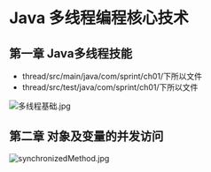 # Java 多线程编程核心技术

## 第一章 Java多线程技能
- thread/src/main/java/com/sprint/ch01/下所以文件
- thread/src/test/java/com/sprint/ch01/下所以文件

![多线程基础.jpg](http://upload-images.jianshu.io/upload_images/2031765-dd8c04aedbdaaeb4.jpg?imageMogr2/auto-orient/strip%7CimageView2/2/w/1240)

## 第二章 对象及变量的并发访问
 
![synchronizedMethod.jpg](http://upload-images.jianshu.io/upload_images/2031765-292516d632cbf4d1.jpg?imageMogr2/auto-orient/strip%7CimageView2/2/w/1240)
